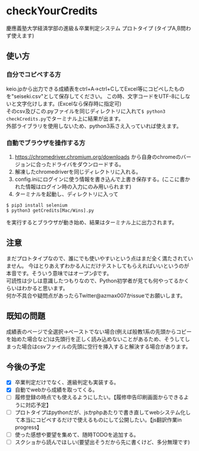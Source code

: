 # checkYourCredits
慶應義塾大学経済学部の進級＆卒業判定システム
プロトタイプ
(タイプA,B問わず使えます)

## 使い方
### 自分でコピペする方
keio.jpから出力できる成績表をctrl+A→ctrl+CしてExcel等にコピペしたものを"seiseki.csv"として保存してください。
この時、文字コードをUTF-8にしないと文字化けします。(Excelなら保存時に指定可)<br>
そのcsv及びこの.pyファイルを同じディレクトリに入れて```$ python3 checkCredits.py```でターミナル上に結果が出ます。<br>
外部ライブラリを使用しないため、python3系さえ入っていれば使えます。

### 自動でブラウザを操作する方
1. https://chromedriver.chromium.org/downloads から自身のchromeのバージョンに合ったドライバをダウンロードする。
2. 解凍したchromedriverを同じディレクトリに入れる。
3. config.iniにログインに使う情報を書き込んで上書き保存する。(ここに書かれた情報はログイン時の入力にのみ用いられます)
4. ターミナルを起動し、ディレクトリに入って
```
$ pip3 install selenium
$ python3 getCredits[Mac/Wins].py
```
を実行するとブラウザが動き始め、結果はターミナル上に出力されます。


## 注意
まだプロトタイプなので、誰にでも使いやすいという点はまだ全く満たされていません。
今はとりあえずわかる人にだけテストしてもらえればいいというのが本音です。そういう意味ではオープンβです。<br>
可読性は少しは意識したつもりなので、Python初学者が見ても何やってるかくらいはわかると思います。<br>
何か不具合や疑問点があったらTwitter@azmax007かissueでお願いします。

## 既知の問題
成績表のページで全選択→ペーストでない場合(例えば般教1系の先頭からコピーを始めた場合など)は先頭行を正しく読み込めないことがあるため、そうしてしまった場合はcsvファイルの先頭に空行を挿入すると解決する場合があります。

## 今後の予定
- [x] 卒業判定だけでなく、進級判定も実装する。
- [x] 自動でwebから成績を取ってくる。
- [ ] 履修登録の時点でも使えるようにしたい。【履修申告印刷画面からできるように対応予定】
- [ ] プロトタイプはpythonだが、jsかphpあたりで書き直してwebシステム化して本当にコピペするだけで使えるものにして公開したい。【js翻訳作業in progress】
- [ ] 使った感想や要望を集めて、随時TODOを追加する。
- [ ] スクショから読んでほしい(要望出そうだから先に書くけど、多分無理です)

